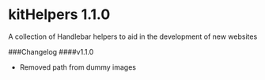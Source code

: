 # kitHelpers 1.1.0
A collection of Handlebar helpers to aid in the development of new websites

###Changelog
####v1.1.0
* Removed path from dummy images
